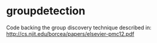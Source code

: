 groupdetection
==============

Code backing the group discovery technique described in: http://cs.njit.edu/borcea/papers/elsevier-pmc12.pdf
